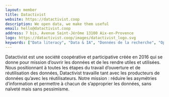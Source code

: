 ```yaml
---
layout: member
title: Datactivist
website: https://datactivist.coop
description: We open data, we make them useful
email: hello@datactivist.coop
address: 7 bis, Avenue Saint-Jérôme 13100 Aix-en-Provence
logo: https://datactivist.coop/images/datactivist_logo.svg
keywords: ["Data literacy", "Data & IA", "Données de la recherche", "Open data", "Open government", "Open science"]
---
```

Datactivist est une société coopérative et participative créée en 2016 qui se donne pour mission d’ouvrir les données et de les rendre utiles et utilisées. Nous positionnant à toutes les étapes du travail d’ouverture et de réutilisation des données, Datactivist travaille tant avec les producteurs de données qu’avec les réutilisateurs. Notre mission : réduire les asymétries d’information et permettre à chacun de s’approprier les données, sans naïveté mais sans pessimisme.
